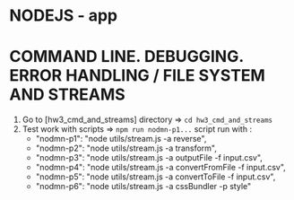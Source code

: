 # NODEJS - app

# COMMAND LINE. DEBUGGING. ERROR HANDLING / FILE SYSTEM AND STREAMS

1.  Go to [hw3_cmd_and_streams] directory => `cd hw3_cmd_and_streams`
2.  Test work with scripts => `npm run nodmn-p1...`
    script run with :
    * "nodmn-p1": "node utils/stream.js -a reverse",
    * "nodmn-p2": "node utils/stream.js -a transform",
    * "nodmn-p3": "node utils/stream.js -a outputFile -f input.csv",
    * "nodmn-p4": "node utils/stream.js -a convertFromFile -f input.csv",
    * "nodmn-p5": "node utils/stream.js -a convertToFile -f input.csv",
    * "nodmn-p6": "node utils/stream.js -a cssBundler -p style"
